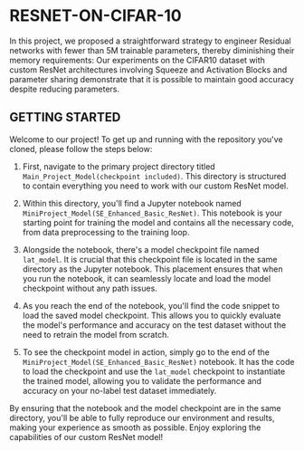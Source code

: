 # RESNET-ON-CIFAR-10
In this project, we proposed a straightforward strategy to engineer Residual networks with fewer than 5M trainable parameters, thereby diminishing their memory requirements: 
Our experiments on the CIFAR10 dataset with custom ResNet architectures involving Squeeze and Activation Blocks and parameter sharing demonstrate that it is possible to maintain good accuracy despite reducing parameters.

## GETTING STARTED


Welcome to our project! To get up and running with the repository you've cloned, please follow the steps below:

1) First, navigate to the primary project directory titled `Main_Project_Model(checkpoint included)`. This directory is structured to contain everything you need to work with our custom ResNet model.

2) Within this directory, you'll find a Jupyter notebook named `MiniProject_Model(SE_Enhanced_Basic_ResNet)`. This notebook is your starting point for training the model and contains all the necessary code, from data preprocessing to the training loop.

3) Alongside the notebook, there's a model checkpoint file named `lat_model`. It is crucial that this checkpoint file is located in the same directory as the Jupyter notebook. This placement ensures that when you run the notebook, it can seamlessly locate and load the model checkpoint without any path issues.

4) As you reach the end of the notebook, you'll find the code snippet to load the saved model checkpoint. This allows you to quickly evaluate the model's performance and accuracy on the test dataset without the need to retrain the model from scratch.

5) To see the checkpoint model in action, simply go to the end of the `MiniProject_Model(SE_Enhanced_Basic_ResNet)` notebook. It has the code to load the checkpoint and use the `lat_model` checkpoint to instantiate the trained model, allowing you to validate the performance and accuracy on your no-label test dataset immediately.

By ensuring that the notebook and the model checkpoint are in the same directory, you'll be able to fully reproduce our environment and results, making your experience as smooth as possible. Enjoy exploring the capabilities of our custom ResNet model!

